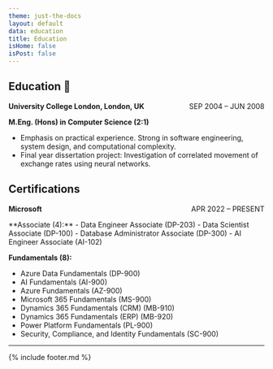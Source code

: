 ```yaml
---
theme: just-the-docs
layout: default
data: education
title: Education
isHome: false
isPost: false
---
```


## Education 🦜️

<p style="text-align: left;">
  <strong>University College London, London, UK</strong>
  <span style="float: right;">SEP 2004 – JUN 2008</span>
</p>
<p style="margin: 0;">
  <strong>M.Eng. (Hons) in Computer Science (2:1)</strong>
</p>
<ul>
  <li>Emphasis on practical experience. Strong in software engineering, system design, and computational complexity.</li>
  <li>Final year dissertation project: Investigation of correlated movement of exchange rates using neural networks.</li>
</ul>

## Certifications

<p style="text-align: left;">
  <strong>Microsoft</strong>
  <span style="float: right;">APR 2022 – PRESENT</span>
</p>
**Associate (4):**
- Data Engineer Associate (DP-203)
- Data Scientist Associate (DP-100)
- Database Administrator Associate (DP-300)
- AI Engineer Associate (AI-102)

**Fundamentals (8):**
- Azure Data Fundamentals (DP-900)
- AI Fundamentals (AI-900)
- Azure Fundamentals (AZ-900)
- Microsoft 365 Fundamentals (MS-900)
- Dynamics 365 Fundamentals (CRM) (MB-910)
- Dynamics 365 Fundamentals (ERP) (MB-920)
- Power Platform Fundamentals (PL-900)
- Security, Compliance, and Identity Fundamentals (SC-900)

---

{% include footer.md %}
